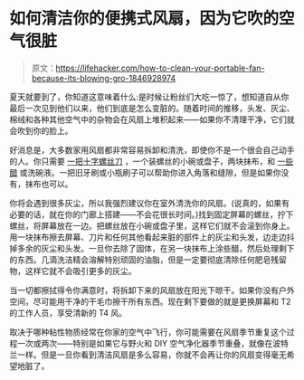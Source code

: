 # 如何清洁你的便携式风扇，因为它吹的空气很脏

> 原文：<https://lifehacker.com/how-to-clean-your-portable-fan-because-its-blowing-gro-1846928974>

夏天就要到了，你知道这意味着什么:是时候让粉丝们大吃一惊了，想知道自从你最后一次见到他们以来，他们到底是怎么变脏的。随着时间的推移，头发、灰尘、棉绒和各种其他空气中的杂物会在风扇上堆积起来——如果你不清理干净，它们就会吹到你的脸上。



好消息是，大多数家用风扇都非常容易拆卸和清洗，即使你不是一个很会自己动手的人。你只需要 [一把十字螺丝刀](https://lifehacker.com/the-essential-tiny-tool-kit-everyone-should-have-at-hom-1643714563) ，一个装螺丝的小碗或盘子，两块抹布，和 [一些醋](https://lifehacker.com/8-things-you-probably-didnt-know-you-can-clean-with-vin-1846357379) 或洗碗液。一把旧牙刷或小瓶刷子可以帮助你进入角落和缝隙，但是如果你没有，抹布也可以。

你将会遇到很多灰尘，所以我强烈建议你在室外清洗你的风扇。(说真的，如果有必要的话，就在你的门廊上搭建——不会花很长时间。)找到固定屏幕的螺丝，拧下螺丝，将屏幕放在一边。把螺丝放在小碗或盘子里，这样它们就不会滚到你身上。用一块抹布擦去屏幕、刀片和任何其他看起来脏的部件上的灰尘和头发，边走边抖掉多余的灰尘和头发。一旦你去除了固体，在另一块抹布上涂些醋，然后处理剩下的东西。几滴洗洁精会溶解特别顽固的油脂，但是一定要彻底清除任何肥皂残留物，这样它就不会吸引更多的灰尘。

当一切都擦拭得令你满意时，将拆卸下来的风扇放在阳光下晾干。如果你没有户外空间，尽可能用干净的干毛巾擦干所有东西。现在剩下要做的就是更换屏幕和 T2 的工作人员，享受清新的 T4 风。

取决于哪种粘性物质经常在你家的空气中飞行，你可能需要在风扇季节重复这个过程一次或两次——特别是如果它与野火和 DIY 空气净化器季节重叠，就像在波特兰一样。但是一旦你看到清洁风扇是多么容易，你就不会再让你的风扇变得毫无希望地脏了。